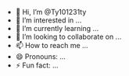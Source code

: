 - 👋 Hi, I’m @Ty101231ty
- 👀 I’m interested in ...
- 🌱 I’m currently learning ...
- 💞️ I’m looking to collaborate on ...
- 📫 How to reach me ...
- 😄 Pronouns: ...
- ⚡ Fun fact: ...

<!---
Ty101231ty/Ty101231ty is a ✨ special ✨ repository because its `README.md` (this file) appears on your GitHub profile.
You can click the Preview link to take a look at your changes.
--->
